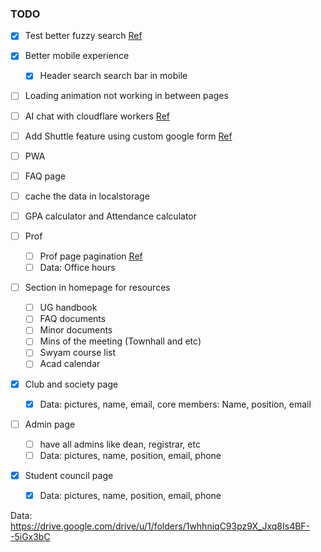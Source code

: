 ### TODO

- [x] Test better fuzzy search [Ref](https://github.com/bevacqua/fuzzysearch)
- [x] Better mobile experience
  - [x] Header search search bar in mobile
- [ ] Loading animation not working in between pages
- [ ] AI chat with cloudflare workers [Ref](https://ai.cloudflare.com/)
- [ ] Add Shuttle feature using custom google form [Ref](https://en.letswrite.tw/custom-google-form/)
- [ ] PWA
- [ ] FAQ page
- [ ] cache the data in localstorage
- [ ] GPA calculator and Attendance calculator

- [ ] Prof

  - [ ] Prof page pagination [Ref](https://svelte.dev/repl/84a8d64a6f1e49feba8f6a491ecc55f5?version=3.35.0)
  - [ ] Data: Office hours

- [ ] Section in homepage for resources

  - [ ] UG handbook
  - [ ] FAQ documents
  - [ ] Minor documents
  - [ ] Mins of the meeting (Townhall and etc)
  - [ ] Swyam course list
  - [ ] Acad calendar

- [x] Club and society page

  - [x] Data: pictures, name, email,
        core members: Name, position, email

- [ ] Admin page

  - [ ] have all admins like dean, registrar, etc
  - [ ] Data: pictures, name, position, email, phone

- [x] Student council page
  - [x] Data: pictures, name, position, email, phone

Data: https://drive.google.com/drive/u/1/folders/1whhniqC93pz9X_Jxq8Is4BF--5iGx3bC